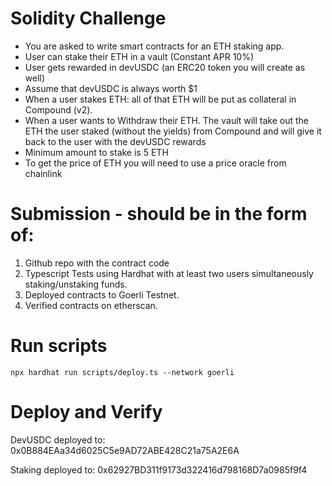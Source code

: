 # Solidity Challenge

- You are asked to write smart contracts for an ETH staking app.
- User can stake their ETH in a vault (Constant APR 10%)
- User gets rewarded in devUSDC (an ERC20 token you will create as well)
- Assume that devUSDC is always worth $1
- When a user stakes ETH: all of that ETH will be put as collateral in Compound (v2).
- When a user wants to Withdraw their ETH. The vault will take out the ETH the user staked (without the yields) from Compound and will give it back to the user with the devUSDC rewards
- Minimum amount to stake is 5 ETH
- To get the price of ETH you will need to use a price oracle from chainlink

# Submission - should be in the form of:

1. Github repo with the contract code
2. Typescript Tests using Hardhat with at least two users simultaneously staking/unstaking funds.
3. Deployed contracts to Goerli Testnet.
4. Verified contracts on etherscan.

# Run scripts
```
npx hardhat run scripts/deploy.ts --network goerli
```

# Deploy and Verify
DevUSDC deployed to:  0x0B884EAa34d6025C5e9AD72ABE428C21a75A2E6A

Staking deployed to:  0x62927BD311f9173d322416d798168D7a0985f9f4


